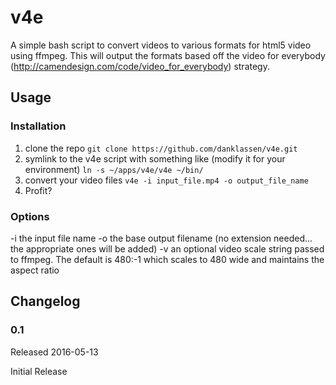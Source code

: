 # v4e
A simple bash script to convert videos to various formats for html5 video using ffmpeg. This will output the formats based off the video for everybody (http://camendesign.com/code/video_for_everybody) strategy.

## Usage

### Installation

1. clone the repo
`git clone https://github.com/danklassen/v4e.git`
2. symlink to the v4e script with something like (modify it for your environment)
`ln -s ~/apps/v4e/v4e ~/bin/`
3. convert your video files
`v4e -i input_file.mp4 -o output_file_name`
4. Profit?

### Options

-i the input file name
-o the base output filename (no extension needed... the appropriate ones will be added)
-v an optional video scale string passed to ffmpeg. The default is 480:-1 which scales to 480 wide and maintains the aspect ratio

## Changelog

### 0.1 
Released 2016-05-13

Initial Release

